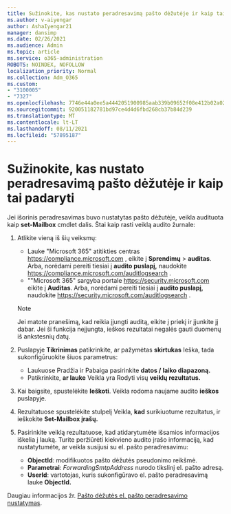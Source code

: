 ```yaml
---
title: Sužinokite, kas nustato peradresavimą pašto dėžutėje ir kaip tai padaryti
ms.author: v-aiyengar
author: AshaIyengar21
manager: dansimp
ms.date: 02/26/2021
ms.audience: Admin
ms.topic: article
ms.service: o365-administration
ROBOTS: NOINDEX, NOFOLLOW
localization_priority: Normal
ms.collection: Adm_O365
ms.custom:
- "3100005"
- "7327"
ms.openlocfilehash: 7746e44a0ee5a4442051900985aab339b09652f08e412b02a02429c93cc7c107
ms.sourcegitcommit: 920051182781bd97ce4d4d6fbd268cb37b84d239
ms.translationtype: MT
ms.contentlocale: lt-LT
ms.lasthandoff: 08/11/2021
ms.locfileid: "57895187"
---
```

# <a name="find-out-who-set-up-forwarding-on-a-mailbox-and-how"></a>Sužinokite, kas nustato peradresavimą pašto dėžutėje ir kaip tai padaryti

Jei išorinis peradresavimas buvo nustatytas pašto dėžutėje, veikla audituota kaip **set-Mailbox** cmdlet dalis. Štai kaip rasti veiklą audito žurnale:

1. Atlikite vieną iš šių veiksmų:
   - Lauke "Microsoft 365" atitikties centras <https://compliance.microsoft.com> , eikite į **Sprendimų** \> **auditas**. Arba, norėdami pereiti tiesiai į **audito puslapį,** naudokite <https://compliance.microsoft.com/auditlogsearch> .
   - ""Microsoft 365" sargyba portale <https://security.microsoft.com> eikite į **Auditas**. Arba, norėdami pereiti tiesiai į **audito puslapį,** naudokite <https://security.microsoft.com/auditlogsearch> .

   > [!NOTE]
   > Jei matote pranešimą, kad reikia įjungti auditą, eikite į priekį ir įjunkite jį dabar. Jei ši funkcija neįjungta, ieškos rezultatai negalės gauti duomenų iš ankstesnių datų.

2. Puslapyje **Tikrinimas** patikrinkite, ar pažymėtas **skirtukas** Ieška, tada sukonfigūruokite šiuos parametrus:
   - Laukuose Pradžia ir Pabaiga pasirinkite **datos /** **laiko diapazoną.**
   - Patikrinkite, **ar lauke** Veikla yra Rodyti visų **veiklų rezultatus.**

3. Kai baigsite, spustelėkite **Ieškoti**. Veikla rodoma naujame audito **ieškos** puslapyje.

4. Rezultatuose spustelėkite stulpelį Veikla, **kad** surikiuotume rezultatus, ir ieškokite **Set-Mailbox įrašų.**

5. Pasirinkite veiklą rezultatuose, kad atidarytumėte išsamios informacijos iškelia į lauką. Turite peržiūrėti kiekvieno audito įrašo informaciją, kad nustatytumėte, ar veikla susijusi su el. pašto peradresavimu:
   - **ObjectId**: modifikuotos pašto dėžutės pseudonimo reikšmė.
   - **Parametrai**: _ForwardingSmtpAddress_ nurodo tikslinį el. pašto adresą.
   - **UserId**: vartotojas, kuris sukonfigūravo el. pašto peradresavimą lauke **ObjectId.**

Daugiau informacijos žr. [Pašto dėžutės el. pašto peradresavimo nustatymas](https://docs.microsoft.com/microsoft-365/compliance/auditing-troubleshooting-scenarios#determine-who-set-up-email-forwarding-for-a-mailbox).
